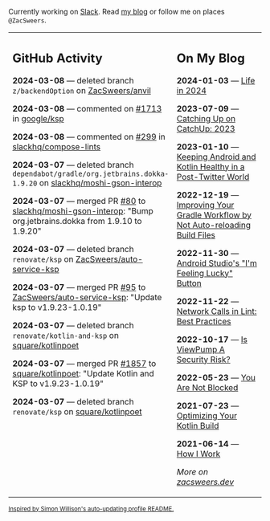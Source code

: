 Currently working on [Slack](https://slack.com/). Read [my blog](https://zacsweers.dev/) or follow me on places `@ZacSweers`.

<table><tr><td valign="top" width="60%">

## GitHub Activity
<!-- githubActivity starts -->
**2024-03-08** — deleted branch `z/backendOption` on [ZacSweers/anvil](https://github.com/ZacSweers/anvil)

**2024-03-08** — commented on [#1713](https://github.com/google/ksp/issues/1713#issuecomment-1986143063) in [google/ksp](https://github.com/google/ksp)

**2024-03-08** — commented on [#299](https://github.com/slackhq/compose-lints/issues/299#issuecomment-1986127670) in [slackhq/compose-lints](https://github.com/slackhq/compose-lints)

**2024-03-07** — deleted branch `dependabot/gradle/org.jetbrains.dokka-1.9.20` on [slackhq/moshi-gson-interop](https://github.com/slackhq/moshi-gson-interop)

**2024-03-07** — merged PR [#80](https://github.com/slackhq/moshi-gson-interop/pull/80) to [slackhq/moshi-gson-interop](https://github.com/slackhq/moshi-gson-interop): "Bump org.jetbrains.dokka from 1.9.10 to 1.9.20"

**2024-03-07** — deleted branch `renovate/ksp` on [ZacSweers/auto-service-ksp](https://github.com/ZacSweers/auto-service-ksp)

**2024-03-07** — merged PR [#95](https://github.com/ZacSweers/auto-service-ksp/pull/95) to [ZacSweers/auto-service-ksp](https://github.com/ZacSweers/auto-service-ksp): "Update ksp to v1.9.23-1.0.19"

**2024-03-07** — deleted branch `renovate/kotlin-and-ksp` on [square/kotlinpoet](https://github.com/square/kotlinpoet)

**2024-03-07** — merged PR [#1857](https://github.com/square/kotlinpoet/pull/1857) to [square/kotlinpoet](https://github.com/square/kotlinpoet): "Update Kotlin and KSP to v1.9.23-1.0.19"

**2024-03-07** — deleted branch `renovate/ksp` on [square/kotlinpoet](https://github.com/square/kotlinpoet)
<!-- githubActivity ends -->
</td><td valign="top" width="40%">

## On My Blog
<!-- blog starts -->
**2024-01-03** — [Life in 2024](https://www.zacsweers.dev/life-in-2024/)

**2023-07-09** — [Catching Up on CatchUp: 2023](https://www.zacsweers.dev/catching-up-on-catchup-2023/)

**2023-01-10** — [Keeping Android and Kotlin Healthy in a Post-Twitter World](https://www.zacsweers.dev/keeping-android-healthy/)

**2022-12-19** — [Improving Your Gradle Workflow by Not Auto-reloading Build Files](https://www.zacsweers.dev/improving-your-workflow-by-not-auto-reloading-build-files/)

**2022-11-30** — [Android Studio's "I'm Feeling Lucky" Button](https://www.zacsweers.dev/android-studios-im-feeling-lucky-button/)

**2022-11-22** — [Network Calls in Lint: Best Practices](https://www.zacsweers.dev/network-calls-in-lint-best-practices/)

**2022-10-17** — [Is ViewPump A Security Risk?](https://www.zacsweers.dev/is-viewpump-a-security-risk/)

**2022-05-23** — [You Are Not Blocked](https://www.zacsweers.dev/you-are-not-blocked/)

**2021-07-23** — [Optimizing Your Kotlin Build](https://www.zacsweers.dev/optimizing-your-kotlin-build/)

**2021-06-14** — [How I Work](https://www.zacsweers.dev/how-i-work/)
<!-- blog ends -->
_More on [zacsweers.dev](https://zacsweers.dev/)_
</td></tr></table>

<sub><a href="https://simonwillison.net/2020/Jul/10/self-updating-profile-readme/">Inspired by Simon Willison's auto-updating profile README.</a></sub>